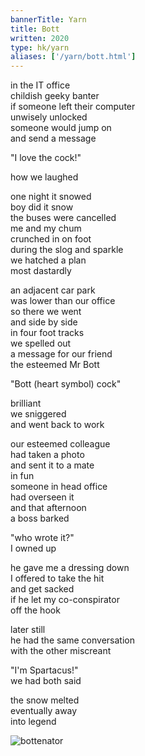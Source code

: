 ```yaml
---
bannerTitle: Yarn
title: Bott
written: 2020
type: hk/yarn
aliases: ['/yarn/bott.html']
---
```


in the IT office  
childish geeky banter  
if someone left their computer  
unwisely unlocked  
someone would jump on  
and send a message  


"I love the cock!"


how we laughed


one night it snowed  
boy did it snow  
the buses were cancelled  
me and my chum  
crunched in on foot  
during the slog and sparkle  
we hatched a plan  
most dastardly


an adjacent car park  
was lower than our office  
so there we went  
and side by side  
in four foot tracks  
we spelled out  
a message for our friend  
the esteemed Mr Bott

"Bott (heart symbol) cock"


brilliant  
we sniggered  
and went back to work


our esteemed colleague  
had taken a photo  
and sent it to a mate  
in fun  
someone in head office  
had overseen it  
and that afternoon  
a boss barked  

"who wrote it?"  
I owned up


he gave me a dressing down  
I offered to take the hit  
and get sacked  
if he let my co-conspirator  
off the hook


later still  
he had the same conversation  
with the other miscreant


"I'm Spartacus!"  
we had both said


the snow melted  
eventually away  
into legend

![bottenator](/images/bucket/bottenator.jpg "bottenator") 
